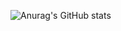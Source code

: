 ![Anurag's GitHub stats](https://github-readme-stats.vercel.app/api?username=aniqjaved&show_icons=true&theme=radical)
